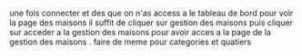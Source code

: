 une fois connecter et des que on n'as access a le tableau de bord pour voir la page des maisons il suffit de cliquer sur gestion des maisons puis cliquer sur acceder a la gestion des maisons pour avoir acces a la page de la gestion des maisons . faire de meme pour categories et quatiers

